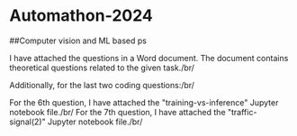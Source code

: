 # Automathon-2024

##Computer vision and ML based ps

I have attached the questions in a Word document. The document contains theoretical questions related to the given task./br/

Additionally, for the last two coding questions:/br/

For the 6th question, I have attached the "training-vs-inference" Jupyter notebook file./br/
For the 7th question, I have attached the "traffic-signal(2)" Jupyter notebook file./br/
